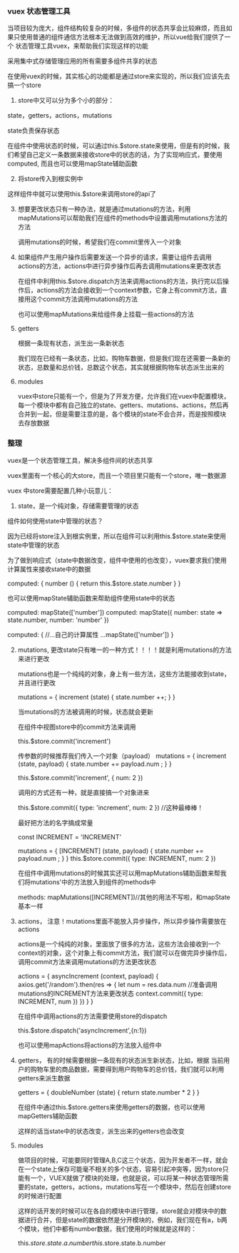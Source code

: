 ### vuex 状态管理工具

当项目较为庞大，组件结构较复杂的时候，多组件的状态共享会比较麻烦，而且如果只使用普通的组件通信方法根本无法做到高效的维护，所以vue给我们提供了一个 状态管理工具vuex，来帮助我们实现这样的功能

采用集中式存储管理应用的所有需要多组件共享的状态


在使用vuex的时候，其实核心的功能都是通过store来实现的，所以我们应该先去搞一个store

1. store中又可以分为多个小的部分：

state，getters，actions，mutations

state负责保存状态

在组件中使用状态的时候，可以通过this.$store.state来使用，但是有的时候，我们希望自己定义一条数据来接收store中的状态的话，为了实现响应式，要使用computed, 而且也可以使用mapState辅助函数

2. 将store传入到根实例中

这样组件中就可以使用this.$store来调用store的api了

3. 想要更改状态只有一种办法，就是通过mutations的方法，利用mapMutations可以帮助我们在组件的methods中设置调用mutations方法的方法

    调用mutations的时候，希望我们在commit里传入一个对象

4. 如果组件产生用户操作后需要发送一个异步的请求，需要让组件去调用actions的方法，actions中进行异步操作后再去调用mutations来更改状态

    在组件中利用this.$store.dispatch方法来调用actions的方法，执行完以后操作后，actions的方法会接收到一个context参数，它身上有commit方法，直接用这个commit方法调用mutations的方法

    也可以使用mapMutations来给组件身上挂载一些actions的方法

5. getters

    根据一条现有状态，派生出一条新状态

    我们现在已经有一条状态，比如，购物车数据，但是我们现在还需要一条新的状态，总数量和总价钱，总数这个状态，其实就根据购物车状态派生出来的

5. modules

    vuex中store只能有一个，但是为了开发方便，允许我们在vuex中配置模块，每一个模块中都有自己独立的state、getters、mutations、actions，然后再合并到一起，但是需要注意的是，各个模块的state不会合并，而是按照模块去存放数据





### 整理

vuex是一个状态管理工具，解决多组件间的状态共享

vuex里面有一个核心的大store，而且一个项目里只能有一个store，唯一数据源

vuex 中store需要配置几种小玩意儿：

1. state，是一个纯对象，存储需要管理的状态

组件如何使用state中管理的状态？

因为已经将store注入到根实例里，所以在组件可以利用this.$store.state来使用state中管理的状态

为了做到响应式（state中数据改变，组件中使用的也改变），vuex要求我们使用计算属性来接收state中的数据

computed: {
    number () { return this.$store.state.number }
}

也可以使用mapState辅助函数来帮助组件使用state中的状态

computed: mapState(['number'])
computed: mapState({
    number: state => state.number,
    number: 'number'
})

computed: {
    //...自己的计算属性
    ...mapState(['number'])
}

2. mutations, 更改state只有唯一的一种方式！！！！就是利用mutations的方法来进行更改

    mutations也是一个纯纯的对象，身上有一些方法，这些方法能接收到state，并且进行更改

    mutations = {
        increment (state) {
            state.number ++;
        }
    }

    当mutations的方法被调用的时候，状态就会更新

    在组件中视图store中的commit方法来调用

    this.$store.commit('increment')

    传参数的时候推荐我们传入一个对象（payload）
    mutations = {
        increment (state, payload) {
            state.number += payload.num ;
        }
    }

    this.$store.commit('increment', { num: 2 })

    调用的方式还有一种，就是直接搞一个对象进来

    this.$store.commit({ type: 'increment', num: 2 }) //这种最棒棒！

    最好把方法的名字搞成常量

    const INCREMENT = 'INCREMENT'

    mutations = {
        [INCREMENT] (state, payload) {
            state.number += payload.num ;
        }
    }
    this.$store.commit({ type: INCREMENT, num: 2 })


    在组件中调用mutations的时候其实还可以用mapMutations辅助函数来帮我们将mutations'中的方法放入到组件的methods中

    methods: mapMutations([INCREMENT])//其他的用法不写啦，和mapState基本一样

3. actions， 注意！mutations里面不能放入异步操作，所以异步操作需要放在actions

    actions是一个纯纯的对象，里面放了很多的方法，这些方法会接收到一个context的对象，这个对象上有commit方法，我们就可以在做完异步操作后，调用commit方法来调用mutations的方法更改状态

    actions = {
        asyncIncrement (context, payload) {
            axios.get('/random').then(res => {
                let num = res.data.num
                //准备调用mutations的INCREMENT方法来更改状态
                context.commit({
                    type: INCREMENT,
                    num
                })
            })
        }
    }

    在组件中调用actions的方法需要使用store的dispatch

    this.$store.dispatch('asyncIncrement',{n:1})

    也可以使用mapActions将actions的方法放入组件中

4. getters， 有的时候需要根据一条现有的状态派生新状态，比如，根据 当前用户的购物车里的商品数据，需要得到用户购物车的总价钱，我们就可以利用getters来派生数据

    getters = {
        doubleNumber (state) {
            return state.number * 2
        }
    }

    在组件中通过this.$store.getters来使用getters的数据，也可以使用mapGetters辅助函数

    这样的话当state中的状态改变，派生出来的getters也会改变

5. modules

    做项目的时候，可能要同时管理A,B,C这三个状态，因为开发者不一样，就会在一个state上保存可能毫不相关的多个状态，容易引起冲突等，因为store只能有一个，VUEX就做了模块的处理，也就是说，可以将某一种状态管理所需要的state，getters，actions，mutations写在一个模块中，然后在创建store的时候进行配置

    这样的话开发的时候可以在各自的模块中进行管理，store就会对模块中的数据进行合并，但是state的数据依然是分开模块的，例如，我们现在有a，b两个模块，他们中都有number数据，我们使用的时候就是这样的：

    this.$store.state.a.number
    this.$store.state.b.number
